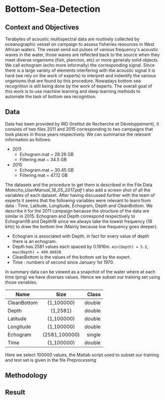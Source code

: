 # Bottom-Sea-Detection

## Context and Objectives
Terabytes of acoustic multispectral data are routinely collected by oceanographic vessel on campaign to assess fisheries resources in West African waters. The vessel send out pulses of various frequency's acoustic waves in the water, those waves are reflected back to the source when they meet diverse organisms (fish, plancton, etc) or more generaly solid objects. We call echogram (echo more informally) the corresponding signal. Since there is a large variety of elements interfering with the acoustic signal it is hard (we rely on the work of experts) to interpret and indentify the various organisms that are found by this procedure. Nowadays bottom sea recognition is still being done by the work of experts.
The overall goal of this work is to use machine learning and deep learning methods to automate the task of bottom sea recognition.

## Data
Data has been provided by IRD (Institut de Recherche et Développement), it consists of two files 2011 and 2015 corresponding to two campaigns that took places in those years respectively. We can summarise the relevant information as follows:
* 2011
  * Echogram.mat ~ 28.26 GB
  * Filtering.mat ~ 34.5 GB 
* 2015
  * Echogram.mat ~ 30.45 GB
  * Filtering.mat ~ 47.12 GB

The datasets and the procedure to get them is described in the File Data *Matecho_UserManual_18_05_2017.pdf* 
I also add a screen shot of all the variables of each dataset. After having discussed further with the team of experts it seems that the following variables were relevant to learn from data : Time, Latitude, Longitude, Echogram, Depth and CleanBottom. We describe it for the 2011 campaign because the structure of the data are similar in 2015. Echogram and Depth correspond respectively to Echogram18 and Depth18 since we always take the lowest frequency (18 kHz) to draw the bottom line (Mainly because low frequency goes deeper). 
* Echogram is associated with Depth, in fact for every value of depth there is an echogram.
* Depth has 2581 values each spaced by 0.1916m. `min(Depth) = 5.5`, `max(Depth) = 499.86928`
* CleanBottom is the values of the bottom set by the expert.
* Time : numbers of second since January 1st 1970.

In summary data can be viewed as a snapchot of the water where at each time (ping) we have diverses values.
Hence we subset our training set using those variables. 

| Name        | Size           | Class  |
| ------------- |:-------------:| -----:|
| CleanBottom      | (1,100000) | double |
| Depth      | (1,2581)     |   double |
| Latitude | (1,100000)      |  double |
| Longitude | (1,100000)      |   double |
| Echogram | (2581,100000)    |    single |
| Time | (1,100000)     |    double |

Here we select 100000 values, the Matlab script used to subset our training and test set is given in the file *Preprocessing*




## Methodology

## Result
